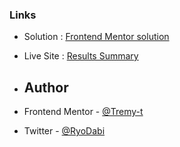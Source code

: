 ### Links

- Solution : [Frontend Mentor solution](https://www.frontendmentor.io/solutions/results-summary-htmlcss-d-tTy_30Do)
- Live Site : [Results Summary](https://tremy-t.github.io/results-summary/)

- ## Author

- Frontend Mentor - [@Tremy-t](https://www.frontendmentor.io/profile/Tremy-t)
- Twitter - [@RyoDabi](https://www.twitter.com/RyoDabi)

